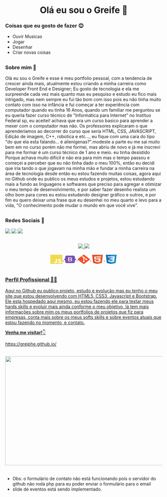 
<div align="center">
  
# Olá eu sou o  Greife 💎
 
</div>
  
### Coisas que eu gosto de fazer 😊
  
* Ouvir Musicas
* Jogar
* Desenhar 
* Criar novas coisas
  
##
 
### Sobre mim 🧐
  
  Olá eu sou o Greife e esse é meu portfolio pessoal, com a tendencia de crescer ainda mais, atualmente estou criando a minha carreira como Developer Front End e Designer; Eu gosto de tecnologia e ela me surpreende cada vez mais quanto mas eu pesquiso e estudo eu fico mais intrigado, mas nem sempre eu fui tão bom com isso pois eu não tinha muito contato com isso na infância e fui começar a ter experiência com computador quando eu tinha 16 Anos, quando um familiar me perguntou se eu queria fazer curso técnico de "Informática para Internet" no Instituo Federal sp, eu aceitei! achava que era um curso basico para aprender a mexer com o computador mas não. Os professores explicaram o que aprenderiamos ao decorrer do curso que seria HTML, CSS, JAVASCRIPT, Edição de imagem, C++, robotica e etc..., eu fique com uma cara do tipo "do que ela esta falando... é alienigenas?".modeste a parte eu me sai muito bem em no curso porém não me formei, mas abriu de novo e já me inscrevi para me formar é um curso técnico de 1 ano e meio. eu tinha desistido Porque achava muito difícil e não era para mim mas o tempo passou e começei a perceber que eu não tinha dado o meu 100%, então eu decidi que iria tando o que jogavam na minha mão e fundar a minha carreira na área de tecnologia desde então eu estou fazendo muitas coisas, agora aqui no Github onde eu publico os meus estudos e projetos, estou estudando mais a fundo as linguagens e softwares que preciso para agregar e otimizar o meu tempo de desenvolvimento, e por saber fazer desenho realista um olho bom para cores eu estou estudando designer gráfico e outros, e por fim eu quero deixar uma frase que eu desenhei no meu quarto e levo para a vida, "O conhecimento pode mudar o mundo em que você vive".
  
<div>
  
##  
  
 ### Redes Sociais 👥
  
  <a href="https://www.instagram.com/_greiph_/" target="_blank"><img src="https://img.shields.io/badge/-Instagram-%23E4405F?style=for-the-badge&logo=instagram&logoColor=white" target="_blank"></a>
  <a href = "mailto:contatogreifera.trabalho@gmail.com"><img src="https://img.shields.io/badge/-Gmail-%23333?style=for-the-badge&logo=gmail&logoColor=white" target="_blank"></a>
  <a href="https://www.linkedin.com/in/greiph-silva-1b548921a/" target="_blank"><img src="https://img.shields.io/badge/-LinkedIn-%230077B5?style=for-the-badge&logo=linkedin&logoColor=white" target="_blank"></a> 
 
</div>

##

<div align="center">
  <a href="https://github.com/greiphe">
  <img height="160em" src="https://github-readme-stats.vercel.app/api?username=greiphe&show_icons=true&theme=radical&include_all_commits=true&count_private=true"/>
  <img height="160em" src="https://github-readme-stats.vercel.app/api/top-langs/?username=greiphe&layout=compact&langs_count=7&theme=radical"/>
</div>
<div align="center" style="display: inline_block"><br>
  <img align="center" alt="Rafa-Js" height="30" width="40" src="https://raw.githubusercontent.com/devicons/devicon/master/icons/javascript/javascript-plain.svg">
  <img align="center" alt="Rafa-Ts" height="30" width="40" src="https://raw.githubusercontent.com/devicons/devicon/master/icons/bootstrap/bootstrap-plain.svg">
  <img align="center" alt="Rafa-React" height="30" width="40" src="https://raw.githubusercontent.com/devicons/devicon/master/icons/git/git-original.svg">
  <img align="center" alt="Rafa-HTML" height="30" width="40" src="https://raw.githubusercontent.com/devicons/devicon/master/icons/html5/html5-original.svg">
  <img align="center" alt="Rafa-CSS" height="30" width="40" src="https://raw.githubusercontent.com/devicons/devicon/master/icons/css3/css3-original.svg">
</div>
  
<br />
  
### Perfil Profissional 👨‍💻
  Aqui no Github eu publico projeto, estudo e evolução mas eu tenho o meu site que estou desenvolvendo com HTML5, CSS3, Javascript e Bootstrap. Ele esta hospedado aqui mesmo, eu estou fazendo ele para testar meus hards skills e evoluir mais ainda conforme o meu objetivo, lá tem mais informações sobre mim os meus portfolios de projetos que fiz para empresas, conta mais sobre os meus softs skills e sobre eventos atuais que estou fazendo no momento, e contato.

<div>  

<b>Venha me visitar!</b>👇

</div>
  
 https://greiphe.github.io/

<br />  
  
<div align="center">
  <img src="https://user-images.githubusercontent.com/99847920/170894413-bc94356c-063f-406c-b047-981371152bb0.png" width="600px" height="350px" />
</div>

<br />  
  
* Obs: o formulário de contato não está funcionando pois o servidor do github não roda php para eu poder enviar o formulário para o email
* slide de eventos está sendo implementado.
  


  
